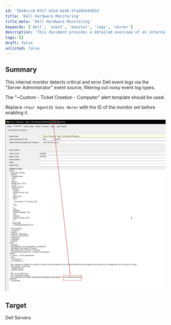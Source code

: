 ```yaml
---
id: '5be9ccc8-0317-42e4-ba36-5fa203e9582e'
title: 'Dell Hardware Monitoring'
title_meta: 'Dell Hardware Monitoring'
keywords: ['dell', 'event', 'monitor', 'logs', 'server']
description: 'This document provides a detailed overview of an internal monitor designed to detect critical and error event logs from Dell servers using the Server Administrator event source. It includes instructions on setting up the monitor and utilizing the appropriate alert template for ticket creation.'
tags: []
draft: false
unlisted: false
---
```


## Summary

This internal monitor detects critical and error Dell event logs via the "Server Administrator" event source, filtering out noisy event log types.

The "~Custom - Ticket Creation - Computer" alert template should be used.

Replace `<Your AgentID Goes Here>` with the ID of the monitor set before enabling it.

![Image](../../../static/img/EPM---Vendor-Specific---Monitor---Dell-Hardware-Monitoring/image_1.png)

## Target

Dell Servers